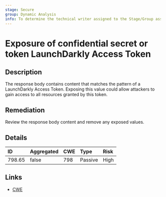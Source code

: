 ```yaml
---
stage: Secure
group: Dynamic Analysis
info: To determine the technical writer assigned to the Stage/Group associated with this page, see https://about.gitlab.com/handbook/product/ux/technical-writing/#assignments
---
```


# Exposure of confidential secret or token LaunchDarkly Access Token

## Description

The response body contains content that matches the pattern of a LaunchDarkly Access Token.
Exposing this value could allow attackers to gain access to all resources granted by this token.

## Remediation

Review the response body content and remove any exposed values.

## Details

| ID | Aggregated | CWE | Type | Risk |
|:---|:--------|:--------|:--------|:--------|
| 798.65 | false | 798 | Passive | High |

## Links

- [CWE](https://cwe.mitre.org/data/definitions/798.html)
